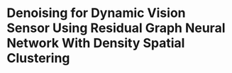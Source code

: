 # Denoising for Dynamic Vision Sensor Using Residual Graph Neural Network With Density Spatial Clustering

